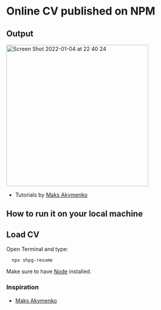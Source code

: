 # Online CV published on NPM

## Output

<img width="373" alt="Screen Shot 2022-01-04 at 22 40 24" src="https://user-images.githubusercontent.com/70539478/148171986-226d6a9d-55ff-4698-b9f9-989e5272a170.png">

- Tutorials by [Maks Akymenko](https://css-tricks.com/how-to-build-your-resume-on-npm/)

## How to run it on your local machine

## Load CV

Open Terminal and type:

``` code
  npx shpg-resume
```

Make sure to have [Node](https://www.npmjs.com/get-npm) installed.

### Inspiration

- [Maks Akymenko](https://github.com/maximakymenko/maks-npm-resume)
